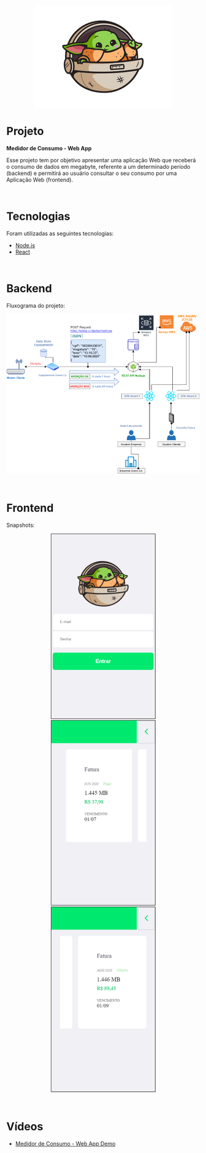 <p align="center">
  <img alt="Yoda" src=".github/yoda_icon.png">
</p>

# Projeto
<strong>Medidor de Consumo - Web App</strong>

Esse projeto tem por objetivo apresentar uma aplicação Web que receberá o consumo de dados em megabyte, referente a um determinado período (backend) e permitirá ao usuário consultar o seu consumo por uma Aplicação Web (frontend).

<br/>

# Tecnologias
Foram utilizadas as seguintes tecnologias:

- [Node.js](https://nodejs.org/en)
- [React](https://reactjs.org)

<br/>

# Backend
Fluxograma do projeto:
<p align="center">
  <img alt="ConsumptionMeterFlow" src=".github/ConsumptionMeterFlow.png">
</p>

<br/>

# Frontend
Snapshots:

<p align="center"> 
  <img alt="Snapshot1" src=".github/snapshot1.png">
  <img alt="Snapshot2" src=".github/snapshot2.png">
  <img alt="Snapshot3" src=".github/snapshot3.png">
</p>

<br/>

# Vídeos

- [Medidor de Consumo - Web App Demo](https://youtu.be/ysfJrAA-LAE)
